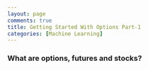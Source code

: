 ```yaml
---
layout: page
comments: true
title: Getting Started With Options Part-1
categories: [Machine Learning]
---
```


### What are options, futures and stocks?
